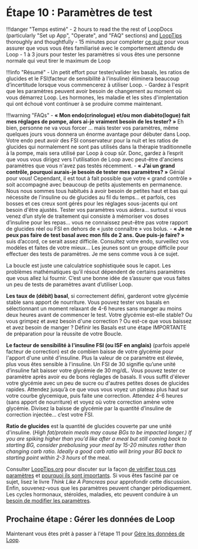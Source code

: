 # Étape 10 : Paramètres de test

!!!danger "Temps estimé"
    - 2 hours to read the the rest of LoopDocs (particularly "Set up App", "Operate", and "FAQ" sections) and [LoopTips](https://kdisimone.github.io/looptips/) thoroughly and thoughtfully
    - 15 minutes pour completer [ce quiz](https://docs.google.com/forms/d/e/1FAIpQLSfTkL0pWC-x3a5l_I3aJYBSx3xAS7dtkBbQiiLd348H70TTWg/viewform) pour vous assurer que vous vous êtes familiarisé avec le comportement attendu de Loop
    - 1 à 3 jours pour tester les paramètres si vous êtes une personne normale qui veut tirer le maximum de Loop

!!!info "Résumé"
    - Un petit effort pour tester/valider les basals, les ratios de glucides et le FSI(facteur de sensibilité à l'insuline) éliminera beaucoup d’incertitude lorsque vous commencerez à utiliser Loop.
    - Gardez à l'esprit que les paramètres peuvent avoir besoin de changement au moment où vous démarrez Loop. Les hormones, les maladie et les sites d'implentation qui ont échoué vont continuer à se produire comme maintenant.

!!!warning "FAQs"
    - **« Mon endo(crinologue) et/ou mon diabèto(logue) fait mes réglages de pompe, alors ai-je vraiment besoin de les tester? »** Eh bien, personne ne va vous forcer ... mais tester vos paramètres, même quelques jours vous donnera un énorme avantage pour débuter dans Loop. Votre endo peut avoir des FSI conservateur pour la nuit et les ratios de glucides qui normalement ne sont pas utilisés dans la thérapie traditionnelle à la pompe, mais sera utilisé par Loop à coup sûr. Donc, gardez à l’esprit que vous vous dirigez vers l'utilisation de Loop avec peut-être d'anciens paramètres que vous n'avez pas testés récemment.
    - **« J’ai un grand contrôle, pourquoi aurais-je besoin de tester mes paramètres? »** Génial pour vous! Cependant, il est tout à fait possible que votre « grand contrôle » soit accompagné avec beaucoup de petits ajustements en permanence. Nous nous sommes tous habitués à avoir besoin de petites haut et bas qui nécessite de l'insuline ou de glucides au fil du temps... et parfois, ces bosses et ces creux sont gérés pour les réglages sous-jacents qui ont besoin d'être ajustés. Tester vos paramètres vous aidera... surtout si vous venez d’un style de traitement qui consiste à mémoriser vos doses d’insuline pour les repas... vous ne connaissez peut-être pas votre rapport de glucides réel ou FSI en dehors de « juste connaître » vos bolus.
    - **« Je ne peux pas faire de test basal avec mon fils de 2 ans. Que puis-je faire? »** suis d’accord, ce serait assez difficile. Consultez votre endo, surveillez vos modèles et faites de votre mieux... Les jeunes sont un groupe difficile pour effectuer des tests de paramètres. Je me sens comme vous à ce sujet.

La boucle est juste une calculatrice sophistiquée sous le capot. Les problèmes mathématiques qu’il résout dépendent de certains paramètres que vous allez lui fournir. C’est une bonne idée de s’assurer que vous faites un peu de tests de paramètres avant d’utiliser Loop.

**Les taux de (débit) basal**, si correctement défini, garderont votre glycémie stable sans apport de nourriture. Vous pouvez tester vos basals en sélectionnant un moment relaxant de 4-6 heures sans manger au moins deux heures avant de commencer le test. Votre glycémie est-elle stable? Ou vous grimpez et avez besoin d'une correction ? Ou est-ce que vous baissez et avez besoin de manger ? Définir les Basals est une étape IMPORTANTE de préparation pour la réussite de votre Boucle.

**Le facteur de sensibilité à l'insuline FSI (ou ISF en anglais)** (parfois appelé facteur de correction) est de combien baisse de votre glycémie pour l'apport d'une unité d'insuline. Plus la valeur de ce paramètre est élevée, plus vous êtes sensible à l'insuline. Un FSI de 30 signifie qu’une unité d’insuline fait baisser votre glycémie de 30 mg/dL. Vous pouvez tester ce paramètre après avoir eu de bons réglages de basals. Il vous suffit d'élever votre glycémie avec un peu de sucre ou d'autres petites doses de glucides rapides. Attendez jusqu’à ce que vous vous voyez un plateau plus haut sur votre courbe glycemique, puis faite une correction. Attendez 4-6 heures (sans apport de nourriture) et voyez où votre correction amène votre glycémie. Divisez la baisse de glycémie par la quantité d’insuline de correction injectée... c’est votre FSI.

**Ratio de glucides** est la quantité de glucides couverte par une unité d'insuline. (*High fat/protein meals may cause BGs to be impacted longer.) If you are spiking higher than you’d like after a meal but still coming back to starting BG, consider prebolusing your meal by 15-20 minutes rather than changing carb ratio. Ideally a good carb ratio will bring your BG back to starting point within 2-3 hours* of the meal.

Consulter [LoopTips.org](https://looptips.org) pour discuter sur la façon [de vérifier tous ces paramètres](https://kdisimone.github.io/looptips/settings/settings/) et [pourquoi ils sont importants](https://kdisimone.github.io/looptips/settings/overview/). Si vous êtes fasciné par ce sujet, lisez le livre <i>Think Like A Pancreas</i> pour approfondir cette discussion. Enfin, souvenez-vous que les paramètres peuvent changer périodiquement. Les cycles hormonaux, stéroïdes, maladies, etc peuvent conduire à un [besoin de modifier les paramètres](https://kdisimone.github.io/looptips/settings/adjust/).

## Prochaine étape : Gérer les données de Loop

Maintenant vous êtes prêt à passer à l'étape 11 pour [Gére les données de Loop](step11.md).
